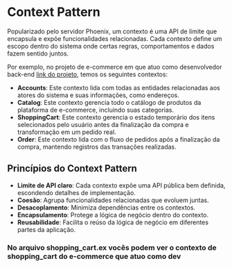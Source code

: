 # Context Pattern

Popularizado pelo servidor Phoenix, um contexto é uma API de limite que encapsula e expõe funcionalidades relacionadas. Cada contexto define um escopo dentro do sistema onde certas regras, comportamentos e dados fazem sentido juntos.

Por exemplo, no projeto de e-commerce em que atuo como desenvolvedor back-end [link do projeto](https://github.com/lucas0408/E-commerce_back-end), temos os seguintes contextos:

- **Accounts**: Este contexto lida com todas as entidades relacionadas aos atores do sistema e suas informações, como endereços.
- **Catalog**: Este contexto gerencia todo o catálogo de produtos da plataforma de e-commerce, incluindo suas categorias.
- **ShoppingCart**: Este contexto gerencia o estado temporário dos itens selecionados pelo usuário antes da finalização da compra e transformação em um pedido real.
- **Order**: Este contexto lida com o fluxo de pedidos após a finalização da compra, mantendo registros das transações realizadas.

## Princípios do Context Pattern

- **Limite de API claro**: Cada contexto expõe uma API pública bem definida, escondendo detalhes de implementação.
- **Coesão**: Agrupa funcionalidades relacionadas que evoluem juntas.
- **Desacoplamento**: Minimiza dependências entre os contextos.
- **Encapsulamento**: Protege a lógica de negócio dentro do contexto.
- **Reusabilidade**: Facilita o reúso da lógica de negócio em diferentes partes da aplicação.

### No arquivo shopping_cart.ex vocês podem ver o contexto de shopping_cart do e-commerce que atuo como dev

